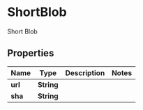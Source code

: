 

# ShortBlob

Short Blob

## Properties

| Name | Type | Description | Notes |
|------------ | ------------- | ------------- | -------------|
|**url** | **String** |  |  |
|**sha** | **String** |  |  |



